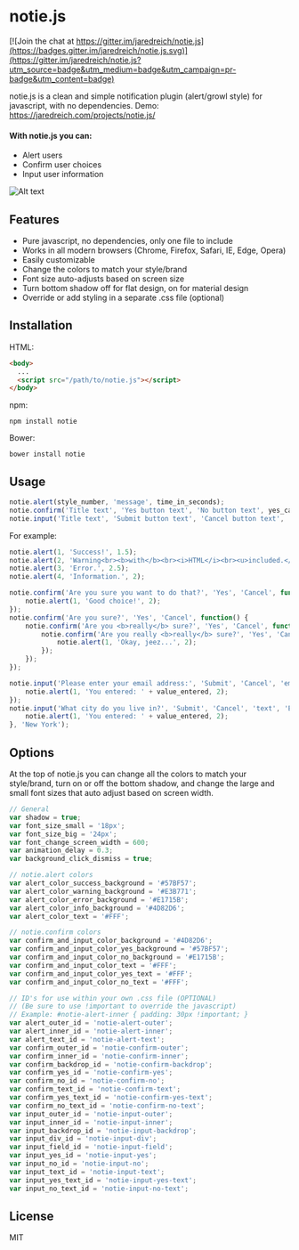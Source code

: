 # notie.js

[![Join the chat at https://gitter.im/jaredreich/notie.js](https://badges.gitter.im/jaredreich/notie.js.svg)](https://gitter.im/jaredreich/notie.js?utm_source=badge&utm_medium=badge&utm_campaign=pr-badge&utm_content=badge)

notie.js is a clean and simple notification plugin (alert/growl style) for javascript, with no dependencies.
Demo: https://jaredreich.com/projects/notie.js/

#### With notie.js you can:
* Alert users
* Confirm user choices
* Input user information

![Alt text](/demo.gif?raw=true "Demo")

## Features

* Pure javascript, no dependencies, only one file to include
* Works in all modern browsers (Chrome, Firefox, Safari, IE, Edge, Opera)
* Easily customizable
* Change the colors to match your style/brand
* Font size auto-adjusts based on screen size
* Turn bottom shadow off for flat design, on for material design
* Override or add styling in a separate .css file (optional)

## Installation

HTML:
```html
<body>
  ...
  <script src="/path/to/notie.js"></script>
</body>
```

npm:
```
npm install notie
```

Bower:
```
bower install notie
```


## Usage

```javascript
notie.alert(style_number, 'message', time_in_seconds);
notie.confirm('Title text', 'Yes button text', 'No button text', yes_callback)
notie.input('Title text', 'Submit button text', 'Cancel button text', 'type', 'placeholder', submit_callback, 'Optional pre-filled value');
```
For example:
```javascript
notie.alert(1, 'Success!', 1.5);
notie.alert(2, 'Warning<br><b>with</b><br><i>HTML</i><br><u>included.</u>', 2);
notie.alert(3, 'Error.', 2.5);
notie.alert(4, 'Information.', 2);

notie.confirm('Are you sure you want to do that?', 'Yes', 'Cancel', function() {
    notie.alert(1, 'Good choice!', 2);
});
notie.confirm('Are you sure?', 'Yes', 'Cancel', function() {
    notie.confirm('Are you <b>really</b> sure?', 'Yes', 'Cancel', function() {
        notie.confirm('Are you really <b>really</b> sure?', 'Yes', 'Cancel', function() {
            notie.alert(1, 'Okay, jeez...', 2);
        });
    });
});

notie.input('Please enter your email address:', 'Submit', 'Cancel', 'email', 'name@example.com', function(value_entered) {
    notie.alert(1, 'You entered: ' + value_entered, 2);
});
notie.input('What city do you live in?', 'Submit', 'Cancel', 'text', 'Enter your city:', function(value_entered) {
    notie.alert(1, 'You entered: ' + value_entered, 2);
}, 'New York');

```

## Options
At the top of notie.js you can change all the colors to match your style/brand, turn on or off the bottom shadow, and change the large and small font sizes that auto adjust based on screen width.
```javascript
// General
var shadow = true;
var font_size_small = '18px';
var font_size_big = '24px';
var font_change_screen_width = 600;
var animation_delay = 0.3;
var background_click_dismiss = true;

// notie.alert colors
var alert_color_success_background = '#57BF57';
var alert_color_warning_background = '#E3B771';
var alert_color_error_background = '#E1715B';
var alert_color_info_background = '#4D82D6';
var alert_color_text = '#FFF';

// notie.confirm colors
var confirm_and_input_color_background = '#4D82D6';
var confirm_and_input_color_yes_background = '#57BF57';
var confirm_and_input_color_no_background = '#E1715B';
var confirm_and_input_color_text = '#FFF';
var confirm_and_input_color_yes_text = '#FFF';
var confirm_and_input_color_no_text = '#FFF';

// ID's for use within your own .css file (OPTIONAL)
// (Be sure to use !important to override the javascript)
// Example: #notie-alert-inner { padding: 30px !important; }
var alert_outer_id = 'notie-alert-outer';
var alert_inner_id = 'notie-alert-inner';
var alert_text_id = 'notie-alert-text';
var confirm_outer_id = 'notie-confirm-outer';
var confirm_inner_id = 'notie-confirm-inner';
var confirm_backdrop_id = 'notie-confirm-backdrop';
var confirm_yes_id = 'notie-confirm-yes';
var confirm_no_id = 'notie-confirm-no';
var confirm_text_id = 'notie-confirm-text';
var confirm_yes_text_id = 'notie-confirm-yes-text';
var confirm_no_text_id = 'notie-confirm-no-text';
var input_outer_id = 'notie-input-outer';
var input_inner_id = 'notie-input-inner';
var input_backdrop_id = 'notie-input-backdrop';
var input_div_id = 'notie-input-div';
var input_field_id = 'notie-input-field';
var input_yes_id = 'notie-input-yes';
var input_no_id = 'notie-input-no';
var input_text_id = 'notie-input-text';
var input_yes_text_id = 'notie-input-yes-text';
var input_no_text_id = 'notie-input-no-text';
```

## License
MIT
